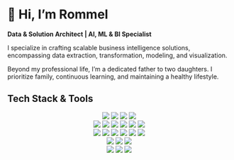 # 👋 Hi, I’m Rommel

**Data & Solution Architect | AI, ML & BI Specialist**

I specialize in crafting scalable business intelligence solutions, encompassing data extraction, transformation, modeling, and visualization.

Beyond my professional life, I’m a dedicated father to two daughters. I prioritize family, continuous learning, and maintaining a healthy lifestyle.

<h2 align="left">Tech Stack & Tools</h2>

<p align="center">
	<img src="https://img.shields.io/badge/python-3670A0?style=for-the-badge&logo=python&logoColor=ffdd54" />
  	<img src="https://camo.githubusercontent.com/37173848b9d8b649e95a6ea14f92ca6a3f7c34f1e5902dfa75fc71a0c10111e9/68747470733a2f2f696d672e736869656c64732e696f2f62616467652f53514c2d4343323932373f7374796c653d666f722d7468652d6261646765266c6f676f3d706f737467726573716c266c6f676f436f6c6f723d7768697465" />
	<img src="https://img.shields.io/badge/Git-F05032?logo=git&logoColor=fff&style=for-the-badge" />
	<img src="https://img.shields.io/badge/GitHub-181717?logo=github&logoColor=fff&style=for-the-badge" />
	<br>	
  	<img src="https://img.shields.io/badge/Apache%20Spark-E25A1C?logo=apachespark&logoColor=fff&style=for-the-badge" />
  	<img src="https://img.shields.io/badge/pandas-150458?logo=pandas&logoColor=fff&style=for-the-badge" />
  	<img src="https://img.shields.io/badge/Polars-CD792C?logo=polars&logoColor=fff&style=for-the-badge" />
  	<img src="https://img.shields.io/badge/DuckDB-FFF000?logo=duckdb&logoColor=000&style=for-the-badge" />
  	<img src="https://img.shields.io/badge/Matplotlib-%23ffffff.svg?style=for-the-badge&logo=Matplotlib&logoColor=black" />
  	<img src="https://img.shields.io/badge/Plotly-%233F4F75.svg?style=for-the-badge&logo=plotly&logoColor=white" />
  	<br>
  	<img src="https://img.shields.io/badge/chatGPT-74aa9c?style=for-the-badge&logo=openai&logoColor=white" />
	<img src="https://img.shields.io/badge/Google%20Gemini-8E75B2?logo=googlegemini&logoColor=fff&style=for-the-badge" />
	<img src="https://img.shields.io/badge/TensorFlow-FF6F00?logo=tensorflow&logoColor=fff&style=for-the-badge" />
	<img src="https://img.shields.io/badge/PyTorch-EE4C2C?logo=pytorch&logoColor=fff&style=for-the-badge" />
	<img src="https://img.shields.io/badge/scikit--learn-F7931E?logo=scikitlearn&logoColor=fff&style=for-the-badge" />
	<img src="https://img.shields.io/badge/MLflow-0194E2?logo=mlflow&logoColor=fff&style=for-the-badge" />
	<br>
	<img src="https://img.shields.io/badge/Visual%20Studio%20Code-0078d7.svg?style=for-the-badge&logo=visual-studio-code&logoColor=white " />
	<img src="https://img.shields.io/badge/Google%20Colab-%23F9A825.svg?style=for-the-badge&logo=googlecolab&logoColor=white" />
  	<img src="https://img.shields.io/badge/jupyter-%23FA0F00.svg?style=for-the-badge&logo=jupyter&logoColor=white" />
  	<br>
  	<img src="https://img.shields.io/badge/Databricks-FF3621?logo=databricks&logoColor=fff&style=for-the-badge" />
  	<img src="https://img.shields.io/badge/azure-%230072C6.svg?style=for-the-badge&logo=microsoftazure&logoColor=white" />
  	<img src="https://img.shields.io/badge/Amazon%20S3-FF9900?style=for-the-badge&logo=amazons3&logoColor=white" />
</p>

<!---
rbojorge/rbojorge is a ✨ special ✨ repository because its `README.md` (this file) appears on your GitHub profile.
You can click the Preview link to take a look at your changes.
--->
